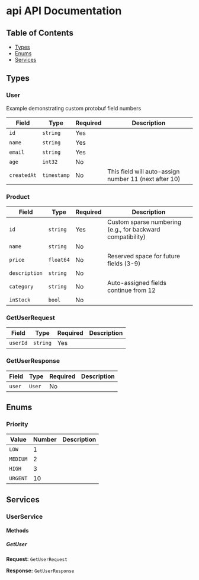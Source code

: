 # api API Documentation

## Table of Contents

- [Types](#types)
- [Enums](#enums)
- [Services](#services)

## Types

### User

Example demonstrating custom protobuf field numbers

| Field | Type | Required | Description |
|-------|------|----------|-------------|
| `id` | `string` | Yes |  |
| `name` | `string` | Yes |  |
| `email` | `string` | Yes |  |
| `age` | `int32` | No |  |
| `createdAt` | `timestamp` | No | This field will auto-assign number 11 (next after 10) |


### Product

| Field | Type | Required | Description |
|-------|------|----------|-------------|
| `id` | `string` | Yes | Custom sparse numbering (e.g., for backward compatibility) |
| `name` | `string` | No |  |
| `price` | `float64` | No | Reserved space for future fields (3-9) |
| `description` | `string` | No |  |
| `category` | `string` | No | Auto-assigned fields continue from 12 |
| `inStock` | `bool` | No |  |


### GetUserRequest

| Field | Type | Required | Description |
|-------|------|----------|-------------|
| `userId` | `string` | Yes |  |


### GetUserResponse

| Field | Type | Required | Description |
|-------|------|----------|-------------|
| `user` | `User` | No |  |


## Enums

### Priority

| Value | Number | Description |
|-------|--------|-------------|
| `LOW` | 1 |  |
| `MEDIUM` | 2 |  |
| `HIGH` | 3 |  |
| `URGENT` | 10 |  |


## Services

### UserService

#### Methods

##### GetUser

**Request:** `GetUserRequest`

**Response:** `GetUserResponse`


